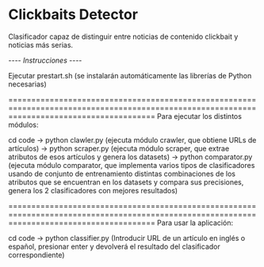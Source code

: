 # Clickbaits Detector

Clasificador capaz de distinguir entre noticias de contenido clickbait y noticias más serias.

---- *Instrucciones* ----

Ejecutar prestart.sh (se instalarán automáticamente las librerías de Python necesarias)

============================================================================================================================================
Para ejecutar los distintos módulos:

cd code
	-> python clawler.py (ejecuta módulo crawler, que obtiene URLs de artículos)
	-> python scraper.py (ejecuta módulo scraper, que extrae atributos de esos artículos y genera los datasets)
	-> python comparator.py (ejecuta módulo comparator, que implementa varios tipos de clasificadores usando de conjunto de entrenamiento distintas combinaciones de los atributos que se encuentran en los datasets y compara sus precisiones, genera los 2 clasificadores con mejores resultados)

============================================================================================================================================
Para usar la aplicación:

cd code
	-> python classifier.py (Introducir URL de un artículo en inglés o español, presionar enter y devolverá el resultado del clasificador correspondiente)
